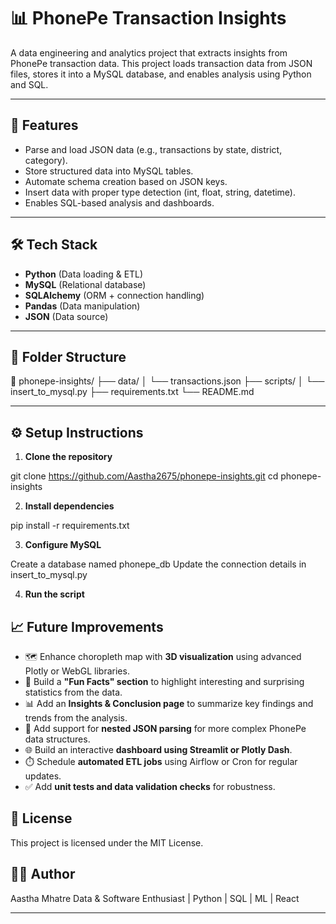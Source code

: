 # 📊 PhonePe Transaction Insights

A data engineering and analytics project that extracts insights from PhonePe transaction data. This project loads transaction data from JSON files, stores it into a MySQL database, and enables analysis using Python and SQL.

---

## 🚀 Features

- Parse and load JSON data (e.g., transactions by state, district, category).
- Store structured data into MySQL tables.
- Automate schema creation based on JSON keys.
- Insert data with proper type detection (int, float, string, datetime).
- Enables SQL-based analysis and dashboards.

---

## 🛠️ Tech Stack

- **Python** (Data loading & ETL)
- **MySQL** (Relational database)
- **SQLAlchemy** (ORM + connection handling)
- **Pandas** (Data manipulation)
- **JSON** (Data source)

---

## 📁 Folder Structure

📂 phonepe-insights/
├── data/
│ └── transactions.json
├── scripts/
│ └── insert_to_mysql.py
├── requirements.txt
└── README.md

---

## ⚙️ Setup Instructions

1. **Clone the repository**

git clone https://github.com/Aastha2675/phonepe-insights.git
cd phonepe-insights

2. **Install dependencies**

pip install -r requirements.txt


3. **Configure MySQL**

Create a database named phonepe_db
Update the connection details in insert_to_mysql.py


4. **Run the script**


## 📈 Future Improvements

- 🗺️ Enhance choropleth map with **3D visualization** using advanced Plotly or WebGL libraries.
- 🤯 Build a **"Fun Facts" section** to highlight interesting and surprising statistics from the data.
- 📊 Add an **Insights & Conclusion page** to summarize key findings and trends from the analysis.
- 🔄 Add support for **nested JSON parsing** for more complex PhonePe data structures.
- 🌐 Build an interactive **dashboard using Streamlit or Plotly Dash**.
- ⏱️ Schedule **automated ETL jobs** using Airflow or Cron for regular updates.
- ✅ Add **unit tests and data validation checks** for robustness.  


## 📜 License

This project is licensed under the MIT License.

## 👩‍💻 Author
Aastha Mhatre
Data & Software Enthusiast | Python | SQL | ML | React

---



